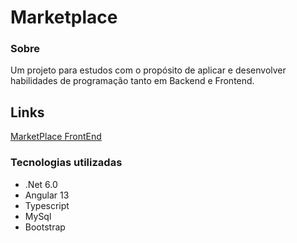# Marketplace


### Sobre
Um projeto para estudos com o propósito de aplicar e desenvolver habilidades de programação tanto em Backend e Frontend. 


## Links
[MarketPlace FrontEnd](https://nicolasbuscarini.github.io/marketplace/)


### Tecnologias utilizadas
- .Net 6.0
- Angular 13
- Typescript
- MySql
- Bootstrap
